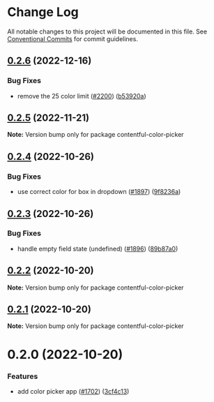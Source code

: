 # Change Log

All notable changes to this project will be documented in this file.
See [Conventional Commits](https://conventionalcommits.org) for commit guidelines.

## [0.2.6](https://github.com/contentful/apps/compare/contentful-color-picker@0.2.5...contentful-color-picker@0.2.6) (2022-12-16)

### Bug Fixes

- remove the 25 color limit ([#2200](https://github.com/contentful/apps/issues/2200)) ([b53920a](https://github.com/contentful/apps/commit/b53920a85f76bc5b237139698bb3a1dbc2c77510))

## [0.2.5](https://github.com/contentful/apps/compare/contentful-color-picker@0.2.4...contentful-color-picker@0.2.5) (2022-11-21)

**Note:** Version bump only for package contentful-color-picker

## [0.2.4](https://github.com/contentful/apps/compare/contentful-color-picker@0.2.3...contentful-color-picker@0.2.4) (2022-10-26)

### Bug Fixes

- use correct color for box in dropdown ([#1897](https://github.com/contentful/apps/issues/1897)) ([9f8236a](https://github.com/contentful/apps/commit/9f8236a04b7d2e43a2a407c93cf43780343009d8))

## [0.2.3](https://github.com/contentful/apps/compare/contentful-color-picker@0.2.2...contentful-color-picker@0.2.3) (2022-10-26)

### Bug Fixes

- handle empty field state (undefined) ([#1896](https://github.com/contentful/apps/issues/1896)) ([89b87a0](https://github.com/contentful/apps/commit/89b87a0681ca0b64e1536211335f8619e3d1d334))

## [0.2.2](https://github.com/contentful/apps/compare/contentful-color-picker@0.2.1...contentful-color-picker@0.2.2) (2022-10-20)

**Note:** Version bump only for package contentful-color-picker

## [0.2.1](https://github.com/contentful/apps/compare/contentful-color-picker@0.2.0...contentful-color-picker@0.2.1) (2022-10-20)

**Note:** Version bump only for package contentful-color-picker

# 0.2.0 (2022-10-20)

### Features

- add color picker app ([#1702](https://github.com/contentful/apps/issues/1702)) ([3cf4c13](https://github.com/contentful/apps/commit/3cf4c135531aab90c2b36435cf6a2682be17392f))
